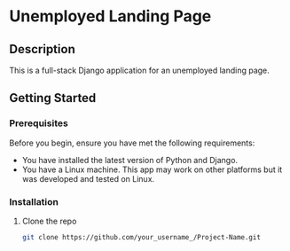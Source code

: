 # Unemployed Landing Page

## Description

This is a full-stack Django application for an unemployed landing page.

## Getting Started

### Prerequisites

Before you begin, ensure you have met the following requirements:

- You have installed the latest version of Python and Django.
- You have a Linux machine. This app may work on other platforms but it was developed and tested on Linux.

### Installation

1. Clone the repo
   ```sh
   git clone https://github.com/your_username_/Project-Name.git